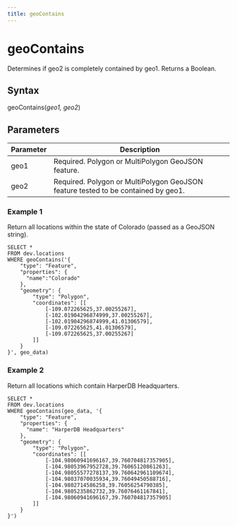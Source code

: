 ```yaml
---
title: geoContains
---
```


# geoContains

Determines if geo2 is completely contained by geo1. Returns a Boolean.

## Syntax

geoContains(_geo1, geo2_)

## Parameters

| Parameter | Description                                                                       |
| --------- | --------------------------------------------------------------------------------- |
| geo1      | Required. Polygon or MultiPolygon GeoJSON feature.                                |
| geo2      | Required. Polygon or MultiPolygon GeoJSON feature tested to be contained by geo1. |

### Example 1

Return all locations within the state of Colorado (passed as a GeoJSON string).

```
SELECT *
FROM dev.locations
WHERE geoContains('{
    "type": "Feature",
    "properties": {
      "name":"Colorado"
    },
    "geometry": {
        "type": "Polygon",
        "coordinates": [[
            [-109.072265625,37.00255267],
            [-102.01904296874999,37.00255267],
            [-102.01904296874999,41.01306579],
            [-109.072265625,41.01306579],
            [-109.072265625,37.00255267]
        ]]
    }
}', geo_data)
```

### Example 2

Return all locations which contain HarperDB Headquarters.

```
SELECT *
FROM dev.locations
WHERE geoContains(geo_data, '{
    "type": "Feature",
    "properties": {
      "name": "HarperDB Headquarters"
    },
    "geometry": {
        "type": "Polygon",
        "coordinates": [[
            [-104.98060941696167,39.760704817357905],
            [-104.98053967952728,39.76065120861263],
            [-104.98055577278137,39.760642961109674],
            [-104.98037070035934,39.76049450588716],
            [-104.9802714586258,39.76056254790385],
            [-104.9805235862732,39.76076461167841],
            [-104.98060941696167,39.760704817357905]
        ]]
    }
}')
```
